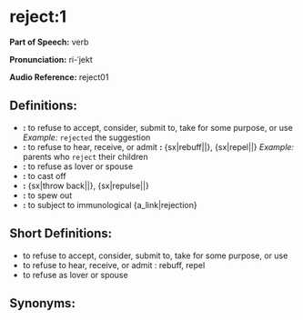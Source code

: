 # reject:1

**Part of Speech:** verb

**Pronunciation:** ri-ˈjekt

**Audio Reference:** reject01

## Definitions:
- **:** to refuse to accept, consider, submit to, take for some purpose, or use 
  *Example:* `rejected` the suggestion
- **:** to refuse to hear, receive, or admit **:** {sx|rebuff||}, {sx|repel||} 
  *Example:* parents who `reject` their children
- **:** to refuse as lover or spouse
- **:** to cast off
- **:** {sx|throw back||}, {sx|repulse||}
- **:** to spew out
- **:** to subject to immunological {a_link|rejection}

## Short Definitions:
- to refuse to accept, consider, submit to, take for some purpose, or use
- to refuse to hear, receive, or admit : rebuff, repel
- to refuse as lover or spouse

## Synonyms:
